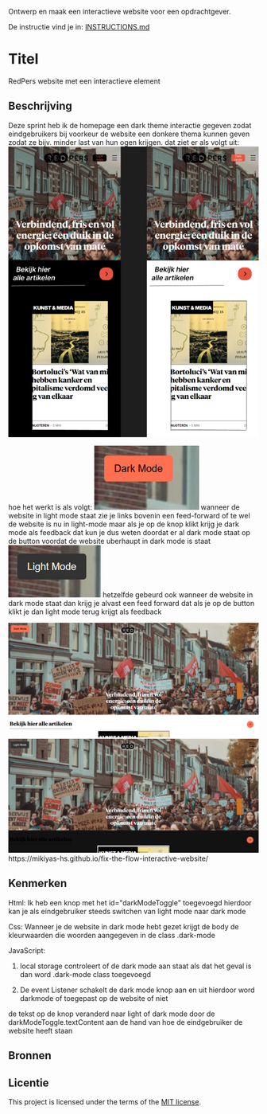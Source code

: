 
Ontwerp en maak een interactieve website voor een opdrachtgever.

De instructie vind je in: [INSTRUCTIONS.md](https://github.com/fdnd-task/fix-the-flow-interactive-website/blob/main/docs/INSTRUCTIONS.md)

# Titel
<!-- Geef je project een titel en schrijf in één zin wat het is -->
RedPers website met een interactieve element 

## Beschrijving
<!-- In de Beschrijving staat hoe je project er uit ziet, hoe het werkt en wat je er mee kan. -->
Deze sprint heb ik de homepage een dark theme interactie gegeven zodat eindgebruikers bij voorkeur de website een donkere thema kunnen geven zodat ze bijv. minder last van hun ogen krijgen. dat ziet er als volgt uit: 
<img src="assets/light dark theme design.png"> 

hoe het werkt is als volgt: 
<img src="assets/dark mode button.png">
wanneer de website in light mode staat zie je links bovenin een feed-forward of te wel de website is nu in light-mode maar als je op de knop klikt krijg je dark mode als feedback dat kun je dus weten doordat er al dark mode staat op de button voordat de website uberhaupt in dark mode is staat 
<img src="assets/light mode button.png">
hetzelfde gebeurd ook wanneer de website in dark mode staat dan krijg je alvast een feed forward dat als je op de button klikt je dan light mode terug krijgt als feedback

<!-- Voeg een mooie poster visual toe 📸 -->
<img src="assets/white theme.png">
<img src="assets/dark theme.png">
<!-- Voeg een link toe naar Github Pages 🌐-->
https://mikiyas-hs.github.io/fix-the-flow-interactive-website/

## Kenmerken
<!-- Bij Kenmerken staat welke technieken zijn gebruikt en hoe. Wat is de HTML structuur? Wat zijn de belangrijkste dingen in CSS? Wat is er met JS gedaan en hoe? -->
Html: 
Ik heb een knop met het id="darkModeToggle" toegevoegd hierdoor kan je als eindgebruiker steeds switchen van light mode naar dark mode 

Css:
Wanneer je de website in dark mode hebt gezet krijgt de body de kleurwaarden die woorden aangegeven in de class .dark-mode

JavaScript:
1. local storage controleert of de dark mode aan staat als dat het geval is dan word .dark-mode class toegevoegd

2. De event Listener schakelt de dark mode knop aan en uit hierdoor word darkmode of toegepast op de website of niet 

de tekst op de knop veranderd naar light of dark mode door de darkModeToggle.textContent aan de hand van hoe de eindgebruiker de website heeft staan 

## Bronnen

## Licentie

This project is licensed under the terms of the [MIT license](./LICENSE).

